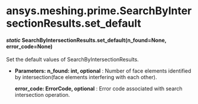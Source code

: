 # ansys.meshing.prime.SearchByIntersectionResults.set_default

#### *static* SearchByIntersectionResults.set_default(n_found=None, error_code=None)

Set the default values of SearchByIntersectionResults.

* **Parameters:**
  **n_found: int, optional**
  : Number of face elements identified by intersection(face elements interfering with each other).

  **error_code: ErrorCode, optional**
  : Error code associated with search intersection operation.

<!-- !! processed by numpydoc !! -->
